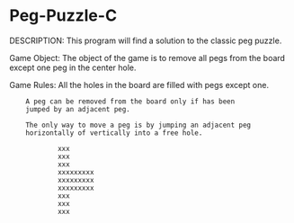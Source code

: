 # Peg-Puzzle-C

DESCRIPTION: This program will find a solution to the classic peg
		puzzle.

   Game Object: The object of the game is to remove all pegs
		from the board except one peg in the center hole.

   Game Rules:  All the holes in the board are filled
		with pegs except one.

		A peg can be removed from the board only if has been
		jumped by an adjacent peg.

		The only way to move a peg is by jumping an adjacent peg
		horizontally of vertically into a free hole.

				xxx
				xxx
				xxx
				xxxxxxxxx
				xxxxxxxxx
				xxxxxxxxx
				xxx
				xxx
				xxx
